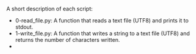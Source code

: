A short description of each script:
+ 0-read_file.py: A function that reads a text file (UTF8) and prints it to stdout.
+ 1-write_file.py: A function that writes a string to a text file (UTF8) and returns the number of characters written.
+
